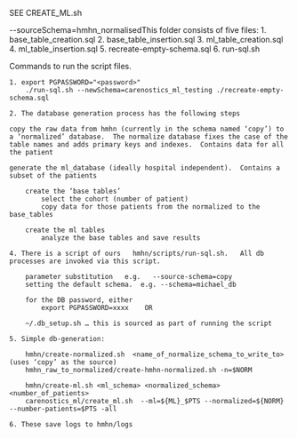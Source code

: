 SEE CREATE_ML.sh

--sourceSchema=hmhn_normalisedThis folder consists of five files: 
	1. base_table_creation.sql
	2. base_table_insertion.sql
	3. ml_table_creation.sql
	4. ml_table_insertion.sql
	5. recreate-empty-schema.sql
	6. run-sql.sh

Commands to run the script files.

	1. export PGPASSWORD="<password>"
		./run-sql.sh --newSchema=carenostics_ml_testing ./recreate-empty-schema.sql

	2. The database generation process has the following steps

    copy the raw data from hmhn (currently in the schema named ‘copy’) to a ‘normalized’ database.  The normalize database fixes the case of the table names and adds primary keys and indexes.  Contains data for all the patient

    generate the ml_database (ideally hospital independent).  Contains a subset of the patients

        create the ‘base tables’
            select the cohort (number of patient)
            copy data for those patients from the normalized to the base_tables

        create the ml tables
            analyze the base tables and save results

	4. There is a script of ours   hmhn/scripts/run-sql.sh.   All db processes are invoked via this script.

    	parameter substitution   e.g.   --source-schema=copy
    	setting the default schema.  e.g. --schema=michael_db

    	for the DB password, either
        	export PGPASSWORD=xxxx    OR

        ~/.db_setup.sh … this is sourced as part of running the script

	5. Simple db-generation:

    	hmhn/create-normalized.sh  <name_of_normalize_schema_to_write_to>    (uses ‘copy’ as the source)
        hmhn_raw_to_normalized/create-hmhn-normalized.sh -n=$NORM   

    	hmhn/create-ml.sh <ml_schema> <normalized_schema> <number_of_patients>
        carenostics_ml/create_ml.sh  --ml=${ML}_$PTS --normalized=${NORM} --number-patients=$PTS -all
	
	6. These save logs to hmhn/logs



